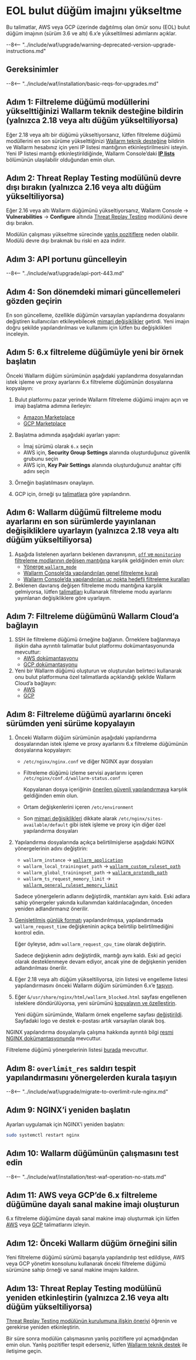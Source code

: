 [wallarm-status-instr]:             ../../admin-en/configure-statistics-service.md
[memory-instr]:                     ../../admin-en/configuration-guides/allocate-memory-for-waf-node.md
[waf-directives-instr]:             ../../admin-en/configure-parameters-en.md
[ptrav-attack-docs]:                ../../attacks-vulns-list.md#path-traversal
[attacks-in-ui-image]:           ../../images/admin-guides/test-attacks-quickstart.png
[nginx-process-time-limit-docs]:    ../../admin-en/configure-parameters-en.md#wallarm_process_time_limit
[nginx-process-time-limit-block-docs]:  ../../admin-en/configure-parameters-en.md#wallarm_process_time_limit_block
[overlimit-res-rule-docs]:           ../../user-guides/rules/configure-overlimit-res-detection.md
[graylist-docs]:                     ../../user-guides/ip-lists/overview.md
[waf-mode-instr]:                   ../../admin-en/configure-wallarm-mode.md
[ip-lists-docs]:                     ../../user-guides/ip-lists/overview.md
[link-wallarm-health-check]:        ../../admin-en/uat-checklist-en.md
[link-cloud-connect-guide]:         ../../installation/inline/compute-instances/aws/aws-ami.md#4-connect-the-instance-to-the-wallarm-cloud

# EOL bulut düğüm imajını yükseltme

Bu talimatlar, AWS veya GCP üzerinde dağıtılmış olan ömür sonu (EOL) bulut düğüm imajının (sürüm 3.6 ve altı) 6.x’e yükseltilmesi adımlarını açıklar.

--8<-- "../include/waf/upgrade/warning-deprecated-version-upgrade-instructions.md"

## Gereksinimler

--8<-- "../include/waf/installation/basic-reqs-for-upgrades.md"

## Adım 1: Filtreleme düğümü modüllerini yükselttiğinizi Wallarm teknik desteğine bildirin (yalnızca 2.18 veya altı düğüm yükseltiliyorsa)

Eğer 2.18 veya altı bir düğümü yükseltiyorsanız, lütfen filtreleme düğümü modüllerini en son sürüme yükselttiğinizi [Wallarm teknik desteğine](mailto:support@wallarm.com) bildirin ve Wallarm hesabınız için yeni IP listesi mantığının etkinleştirilmesini isteyin. Yeni IP listesi mantığı etkinleştirildiğinde, Wallarm Console’daki [**IP lists**](../../user-guides/ip-lists/overview.md) bölümünün ulaşılabilir olduğundan emin olun.

## Adım 2: Threat Replay Testing modülünü devre dışı bırakın (yalnızca 2.16 veya altı düğüm yükseltiliyorsa)

Eğer 2.16 veya altı Wallarm düğümünü yükseltiyorsanız, Wallarm Console → **Vulnerabilities** → **Configure** altında [Threat Replay Testing](../../about-wallarm/detecting-vulnerabilities.md#threat-replay-testing) modülünü devre dışı bırakın.

Modülün çalışması yükseltme sürecinde [yanlış pozitiflere](../../about-wallarm/protecting-against-attacks.md#false-positives) neden olabilir. Modülü devre dışı bırakmak bu riski en aza indirir.

## Adım 3: API portunu güncelleyin

--8<-- "../include/waf/upgrade/api-port-443.md"

## Adım 4: Son dönemdeki mimari güncellemeleri gözden geçirin

En son güncelleme, özellikle düğümün varsayılan yapılandırma dosyalarını değiştiren kullanıcıları etkileyebilecek [mimari değişiklikler](what-is-new.md#optimized-cloud-images) getirdi. Yeni imajın doğru şekilde yapılandırılması ve kullanımı için lütfen bu değişiklikleri inceleyin.

## Adım 5: 6.x filtreleme düğümüyle yeni bir örnek başlatın

Önceki Wallarm düğüm sürümünün aşağıdaki yapılandırma dosyalarından istek işleme ve proxy ayarlarını 6.x filtreleme düğümünün dosyalarına kopyalayın:

1. Bulut platformu pazar yerinde Wallarm filtreleme düğümü imajını açın ve imajı başlatma adımına ilerleyin:
      * [Amazon Marketplace](https://aws.amazon.com/marketplace/pp/B073VRFXSD)
      * [GCP Marketplace](https://console.cloud.google.com/marketplace/details/wallarm-node-195710/wallarm-node)
2. Başlatma adımında aşağıdaki ayarları yapın:

      * İmaj sürümü olarak `6.x` seçin
      * AWS için, **Security Group Settings** alanında oluşturduğunuz güvenlik grubunu seçin
      * AWS için, **Key Pair Settings** alanında oluşturduğunuz anahtar çifti adını seçin
3. Örneğin başlatılmasını onaylayın.
4. GCP için, örneği şu [talimatlara](../../installation/cloud-platforms/gcp/machine-image.md#2-configure-the-filtering-node-instance) göre yapılandırın.

## Adım 6: Wallarm düğümü filtreleme modu ayarlarını en son sürümlerde yayınlanan değişikliklere uyarlayın (yalnızca 2.18 veya altı düğüm yükseltiliyorsa)

1. Aşağıda listelenen ayarların beklenen davranışının, [`off` ve `monitoring` filtreleme modlarının değişen mantığına](what-is-new.md#filtration-modes) karşılık geldiğinden emin olun:
      * [Yönerge `wallarm_mode`](../../admin-en/configure-parameters-en.md#wallarm_mode)
      * [Wallarm Console’da yapılandırılan genel filtreleme kuralı](../../admin-en/configure-wallarm-mode.md#general-filtration-mode)
      * [Wallarm Console’da yapılandırılan uç nokta hedefli filtreleme kuralları](../../admin-en/configure-wallarm-mode.md#conditioned-filtration-mode)
2. Beklenen davranış değişen filtreleme modu mantığına karşılık gelmiyorsa, lütfen [talimatları](../../admin-en/configure-wallarm-mode.md) kullanarak filtreleme modu ayarlarını yayınlanan değişikliklere göre uyarlayın.

## Adım 7: Filtreleme düğümünü Wallarm Cloud’a bağlayın

1. SSH ile filtreleme düğümü örneğine bağlanın. Örneklere bağlanmaya ilişkin daha ayrıntılı talimatlar bulut platformu dokümantasyonunda mevcuttur:
      * [AWS dokümantasyonu](https://docs.aws.amazon.com/AWSEC2/latest/UserGuide/AccessingInstances.html)
      * [GCP dokümantasyonu](https://cloud.google.com/compute/docs/instances/connecting-to-instance)
2. Yeni bir Wallarm düğümü oluşturun ve oluşturulan belirteci kullanarak onu bulut platformuna özel talimatlarda açıklandığı şekilde Wallarm Cloud’a bağlayın:
      * [AWS][link-cloud-connect-guide]
      * [GCP](../../installation/cloud-platforms/gcp/machine-image.md#5-connect-the-filtering-node-to-the-wallarm-cloud)

## Adım 8: Filtreleme düğümü ayarlarını önceki sürümden yeni sürüme kopyalayın

1. Önceki Wallarm düğüm sürümünün aşağıdaki yapılandırma dosyalarından istek işleme ve proxy ayarlarını 6.x filtreleme düğümünün dosyalarına kopyalayın:
      * `/etc/nginx/nginx.conf` ve diğer NGINX ayar dosyaları
      * Filtreleme düğümü izleme servisi ayarlarını içeren `/etc/nginx/conf.d/wallarm-status.conf`

        Kopyalanan dosya içeriğinin [önerilen güvenli yapılandırmaya](../../admin-en/configure-statistics-service.md#setup) karşılık geldiğinden emin olun.

      * Ortam değişkenlerini içeren `/etc/environment`
      * Son [mimari değişiklikleri](what-is-new.md#optimized-cloud-images) dikkate alarak `/etc/nginx/sites-available/default` gibi istek işleme ve proxy için diğer özel yapılandırma dosyaları
1. Yapılandırma dosyalarında açıkça belirtilmişlerse aşağıdaki NGINX yönergelerinin adını değiştirin:

    * `wallarm_instance` → [`wallarm_application`](../../admin-en/configure-parameters-en.md#wallarm_application)
    * `wallarm_local_trainingset_path` → [`wallarm_custom_ruleset_path`](../../admin-en/configure-parameters-en.md#wallarm_custom_ruleset_path)
    * `wallarm_global_trainingset_path` → [`wallarm_protondb_path`](../../admin-en/configure-parameters-en.md#wallarm_protondb_path)
    * `wallarm_ts_request_memory_limit` → [`wallarm_general_ruleset_memory_limit`](../../admin-en/configure-parameters-en.md#wallarm_general_ruleset_memory_limit)

    Sadece yönergelerin adlarını değiştirdik, mantıkları aynı kaldı. Eski adlara sahip yönergeler yakında kullanımdan kaldırılacağından, önceden yeniden adlandırmanız önerilir.
1. [Genişletilmiş günlük formatı](../../admin-en/configure-logging.md#filter-node-variables) yapılandırılmışsa, yapılandırmada `wallarm_request_time` değişkeninin açıkça belirtilip belirtilmediğini kontrol edin.

      Eğer öyleyse, adını `wallarm_request_cpu_time` olarak değiştirin.

      Sadece değişkenin adını değiştirdik, mantığı aynı kaldı. Eski ad geçici olarak desteklenmeye devam ediyor, ancak yine de değişkenin yeniden adlandırılması önerilir.
1. Eğer 2.18 veya altı düğüm yükseltiliyorsa, izin listesi ve engelleme listesi yapılandırmasını önceki Wallarm düğüm sürümünden 6.x’e [taşıyın](../migrate-ip-lists-to-node-3.md).
1. Eğer `&/usr/share/nginx/html/wallarm_blocked.html` sayfası engellenen isteklere döndürülüyorsa, yeni sürümünü [kopyalayın ve özelleştirin](../../admin-en/configuration-guides/configure-block-page-and-code.md#customizing-sample-blocking-page).

      Yeni düğüm sürümünde, Wallarm örnek engelleme sayfası [değiştirildi](what-is-new.md#new-blocking-page). Sayfadaki logo ve destek e-postası artık varsayılan olarak boş.

NGINX yapılandırma dosyalarıyla çalışma hakkında ayrıntılı bilgi [resmi NGINX dokümantasyonunda](https://nginx.org/docs/beginners_guide.html) mevcuttur.

Filtreleme düğümü yönergelerinin listesi [burada](../../admin-en/configure-parameters-en.md) mevcuttur.

## Adım 8: `overlimit_res` saldırı tespit yapılandırmasını yönergelerden kurala taşıyın

--8<-- "../include/waf/upgrade/migrate-to-overlimit-rule-nginx.md"

## Adım 9: NGINX’i yeniden başlatın

Ayarları uygulamak için NGINX’i yeniden başlatın:

```bash
sudo systemctl restart nginx
```

## Adım 10: Wallarm düğümünün çalışmasını test edin

--8<-- "../include/waf/installation/test-waf-operation-no-stats.md"

## Adım 11: AWS veya GCP’de 6.x filtreleme düğümüne dayalı sanal makine imajı oluşturun

6.x filtreleme düğümüne dayalı sanal makine imajı oluşturmak için lütfen [AWS](../../admin-en/installation-guides/amazon-cloud/create-image.md) veya [GCP](../../admin-en/installation-guides/google-cloud/create-image.md) talimatlarını izleyin.

## Adım 12: Önceki Wallarm düğüm örneğini silin

Yeni filtreleme düğümü sürümü başarıyla yapılandırılıp test edildiyse, AWS veya GCP yönetim konsolunu kullanarak önceki filtreleme düğümü sürümüne sahip örneği ve sanal makine imajını kaldırın.

## Adım 13: Threat Replay Testing modülünü yeniden etkinleştirin (yalnızca 2.16 veya altı düğüm yükseltiliyorsa)

[Threat Replay Testing modülünün kurulumuna ilişkin öneriyi](../../vulnerability-detection/threat-replay-testing/setup.md) öğrenin ve gerekirse yeniden etkinleştirin.

Bir süre sonra modülün çalışmasının yanlış pozitiflere yol açmadığından emin olun. Yanlış pozitifler tespit ederseniz, lütfen [Wallarm teknik destek](mailto:support@wallarm.com) ile iletişime geçin.